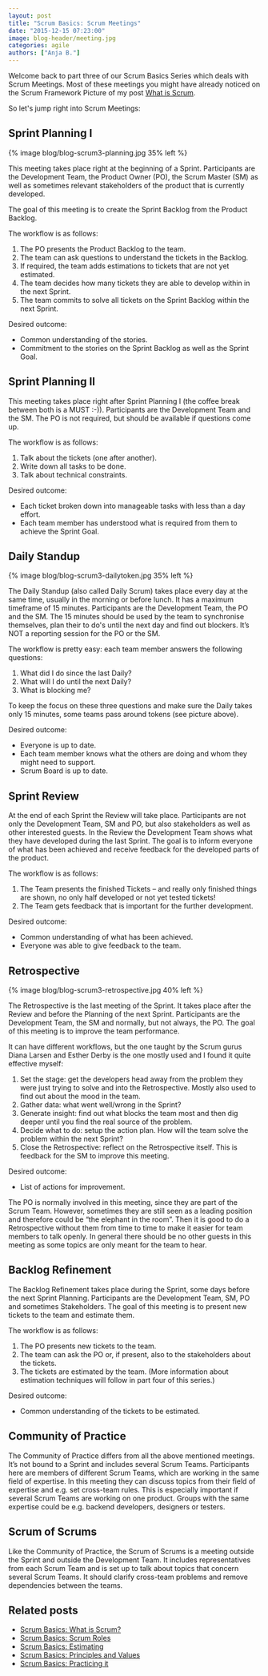 ```yaml
---
layout: post
title: "Scrum Basics: Scrum Meetings"
date: "2015-12-15 07:23:00"
image: blog-header/meeting.jpg
categories: agile
authors: ["Anja B."]
---
```


Welcome back to part three of our Scrum Basics Series which deals with Scrum Meetings.
Most of these meetings you might have already noticed on the Scrum Framework Picture of my post [What is Scrum](https://developer.epages.com/blog/2015/10/13/scrum-basics-1.html).

So let's jump right into Scrum Meetings:

## Sprint Planning I

{% image blog/blog-scrum3-planning.jpg 35% left %}

This meeting takes place right at the beginning of a Sprint.
Participants are the Development Team, the Product Owner (PO), the Scrum Master (SM) as well as sometimes relevant stakeholders of the product that is currently developed.

The goal of this meeting is to create the Sprint Backlog from the Product Backlog.

The workflow is as follows:

1. The PO presents the Product Backlog to the team.
2. The team can ask questions to understand the tickets in the Backlog.
3. If required, the team adds estimations to tickets that are not yet estimated.
4. The team decides how many tickets they are able to develop within in the next Sprint.
5. The team commits to solve all tickets on the Sprint Backlog within the next Sprint.

Desired outcome:

* Common understanding of the stories.
* Commitment to the stories on the Sprint Backlog as well as the Sprint Goal.

## Sprint Planning II

This meeting takes place right after Sprint Planning I (the coffee break between both is a MUST :-)).
Participants are the Development Team and the SM.
The PO is not required, but should be available if questions come up.

The workflow is as follows:

1. Talk about the tickets (one after another).
2. Write down all tasks to be done.
3. Talk about technical constraints.

Desired outcome:

* Each ticket broken down into manageable tasks with less than a day effort.
* Each team member has understood what is required from them to achieve the Sprint Goal.

## Daily Standup

{% image blog/blog-scrum3-dailytoken.jpg 35% left %}

The Daily Standup (also called Daily Scrum) takes place every day at the same time, usually in the morning or before lunch.
It has a maximum timeframe of 15 minutes.
Participants are the Development Team, the PO and the SM.
The 15 minutes should be used by the team to synchronise themselves, plan their to do's until the next day and find out blockers.
It’s NOT a reporting session for the PO or the SM.

The workflow is pretty easy: each team member answers the following questions:

1. What did I do since the last Daily?
2. What will I do until the next Daily?
3. What is blocking me?

To keep the focus on these three questions and make sure the Daily takes only 15 minutes, some teams pass around tokens (see picture above).

Desired outcome:

* Everyone is up to date.
* Each team member knows what the others are doing and whom they might need to support.
* Scrum Board is up to date.

## Sprint Review

At the end of each Sprint the Review will take place.
Participants are not only the Development Team, SM and PO, but also stakeholders as well as other interested guests.
In the Review the Development Team shows what they have developed during the last Sprint.
The goal is to inform everyone of what has been achieved and receive feedback for the developed parts of the product.

The workflow is as follows:

1. The Team presents the finished Tickets – and really only finished things are shown, no only half developed or not yet tested tickets!
2. The Team gets feedback that is important for the further development.

Desired outcome:

* Common understanding of what has been achieved.
* Everyone was able to give feedback to the team.

## Retrospective

{% image blog/blog-scrum3-retrospective.jpg 40% left %}

The Retrospective is the last meeting of the Sprint.
It takes place after the Review and before the Planning of the next Sprint.
Participants are the Development Team, the SM and normally, but not always, the PO.
The goal of this meeting is to improve the team performance.

It can have different workflows, but the one taught by the Scrum gurus Diana Larsen and Esther Derby is the one mostly used and I found it quite effective myself:

1. Set the stage: get the developers head away from the problem they were just trying to solve and into the Retrospective.
Mostly also used to find out about the mood in the team.
2. Gather data: what went well/wrong in the Sprint?
3. Generate insight: find out what blocks the team most and then dig deeper until you find the real source of the problem.
4. Decide what to do: setup the action plan.
How will the team solve the problem within the next Sprint?
5. Close the Retrospective: reflect on the Retrospective itself.
This is feedback for the SM to improve this meeting.

Desired outcome:

* List of actions for improvement.

The PO is normally involved in this meeting, since they are part of the Scrum Team.
However, sometimes they are still seen as a leading position and therefore could be “the elephant in the room”.
Then it is good to do a Retrospective without them from time to time to make it easier for team members to talk openly.
In general there should be no other guests in this meeting as some topics are only meant for the team to hear.

## Backlog Refinement

The Backlog Refinement takes place during the Sprint, some days before the next Sprint Planning.
Participants are the Development Team, SM, PO and sometimes Stakeholders.
The goal of this meeting is to present new tickets to the team and estimate them.

The workflow is as follows:

1. The PO presents new tickets to the team.
2. The team can ask the PO or, if present, also to the stakeholders about the tickets.
3. The tickets are estimated by the team.
(More information about estimation techniques will follow in part four of this series.)

Desired outcome:

* Common understanding of the tickets to be estimated.

## Community of Practice

The Community of Practice differs from all the above mentioned meetings.
It’s not bound to a Sprint and includes several Scrum Teams.
Participants here are members of different Scrum Teams, which are working in the same field of expertise.
In this meeting they can discuss topics from their field of expertise and e.g. set cross-team rules.
This is especially important if several Scrum Teams are working on one product.
Groups with the same expertise could be e.g. backend developers, designers or testers.

## Scrum of Scrums

Like the Community of Practice, the Scrum of Scrums is a meeting outside the Sprint and outside the Development Team.
It includes representatives from each Scrum Team and is set up to talk about topics that concern several Scrum Teams.
It should clarify cross-team problems and remove dependencies between the teams.

## Related posts

* [Scrum Basics: What is Scrum?](https://developer.epages.com/blog/2015/10/13/scrum-basics-1.html)
* [Scrum Basics: Scrum Roles](https://developer.epages.com/blog/2015/11/19/scrum-basics-2.html)
* [Scrum Basics: Estimating](https://developer.epages.com/blog/2016/01/26/scrum-basics-4.html)
* [Scrum Basics: Principles and Values](https://developer.epages.com/blog/2016/02/25/scrum-basics-5.html)
* [Scrum Basics: Practicing it](https://developer.epages.com/blog/2016/03/22/scrum-basics-6.html)
